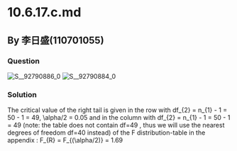 # 10.6.17.c.md

## By 李日盛(110701055)

### Question
![S__92790886_0](https://github.com/HWTeng-Course/202402-Statistics/assets/162116209/5fa5d1f1-1202-41bb-930f-8f85b6307706)
![S__92790884_0](https://github.com/HWTeng-Course/202402-Statistics/assets/162116209/eba7c9d4-1348-4db0-bdf8-1c61ea3775f1)


### Solution
The critical value of the right tail is given in the row with df_{2} = n_{1} - 1 = 50 - 1 = 49, \alpha/2 = 0.05 and in the column with df_{2} = n_{1} - 1 = 50 - 1 = 49 (note: the table does not contain df=49 , thus we will use the nearest degrees of freedom df=40 instead) of the F distribution-table in the appendix :
F_{R} = F_{(\alpha/2)} = 1.69


